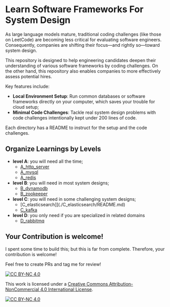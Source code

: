# Learn Software Frameworks For System Design

As large language models mature, traditional coding challenges (like those on LeetCode) are becoming less critical for evaluating software engineers. Consequently, companies are shifting their focus—and rightly so—toward system design. 

This repository is designed to help engineering candidates deepen their understanding of various software frameworks by coding challenges. On the other hand, this repository also enables companies to more effectively assess potential hires.

Key features include:
- **Local Environment Setup**: Run common databases or software frameworks directly on your computer, which saves your trouble for cloud setup;
- **Minimal Code Challenges**: Tackle real system design problems with code challenges intentionally kept under 200 lines of code.

Each directory has a README to instruct for the setup and the code challenges.


## Organize Learnings by Levels
- **level A**: you will need all the time;
  - [A_http_server](./A_http_server/README.md)
  - [A_mysql](./A_mysql/README.md)
  - [A_redis](./A_redis/README.md)
- **level B**: you will need in most system designs;
  - [B_dynamodb](./B_dynamodb/README.md)
  - [B_zookeeper](./B_zookeeper/README.md)
- **level C**: you will need in some challenging system designs;
  - [C_elasticsearch]](./C_elasticsearch/README.md)
  - [C_kafka](./C_kafka/README.md)
- **level D**: you only need if you are specialized in related domains
  - [D_rabbitmq](./D_rabbitmq/README.md)


## Your Contribution is welcome!
I spent some time to build this; but this is far from complete. Therefore, your contribution is welcome!

Feel free to create PRs and tag me for review!




[![CC BY-NC 4.0][cc-by-nc-shield]][cc-by-nc]

This work is licensed under a
[Creative Commons Attribution-NonCommercial 4.0 International License][cc-by-nc].

[![CC BY-NC 4.0][cc-by-nc-image]][cc-by-nc]

[cc-by-nc]: https://creativecommons.org/licenses/by-nc/4.0/
[cc-by-nc-image]: https://licensebuttons.net/l/by-nc/4.0/88x31.png
[cc-by-nc-shield]: https://img.shields.io/badge/License-CC%20BY--NC%204.0-lightgrey.svg